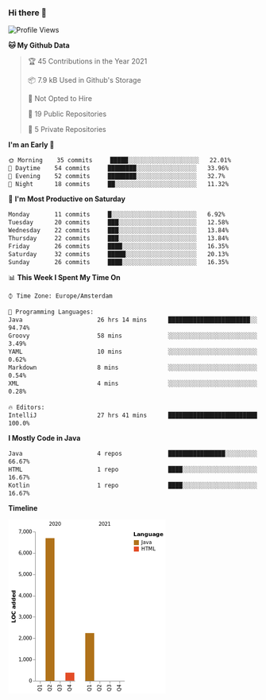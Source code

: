 ### Hi there 👋


<!--START_SECTION:waka-->
![Profile Views](http://img.shields.io/badge/Profile%20Views-3-blue)

**🐱 My Github Data** 

> 🏆 45 Contributions in the Year 2021
 > 
> 📦 7.9 kB Used in Github's Storage 
 > 
> 🚫 Not Opted to Hire
 > 
> 📜 19 Public Repositories 
 > 
> 🔑 5 Private Repositories  
 > 
**I'm an Early 🐤** 

```text
🌞 Morning    35 commits     █████░░░░░░░░░░░░░░░░░░░░   22.01% 
🌆 Daytime    54 commits     ████████░░░░░░░░░░░░░░░░░   33.96% 
🌃 Evening    52 commits     ████████░░░░░░░░░░░░░░░░░   32.7% 
🌙 Night      18 commits     ██░░░░░░░░░░░░░░░░░░░░░░░   11.32%

```
📅 **I'm Most Productive on Saturday** 

```text
Monday       11 commits     █░░░░░░░░░░░░░░░░░░░░░░░░   6.92% 
Tuesday      20 commits     ███░░░░░░░░░░░░░░░░░░░░░░   12.58% 
Wednesday    22 commits     ███░░░░░░░░░░░░░░░░░░░░░░   13.84% 
Thursday     22 commits     ███░░░░░░░░░░░░░░░░░░░░░░   13.84% 
Friday       26 commits     ████░░░░░░░░░░░░░░░░░░░░░   16.35% 
Saturday     32 commits     █████░░░░░░░░░░░░░░░░░░░░   20.13% 
Sunday       26 commits     ████░░░░░░░░░░░░░░░░░░░░░   16.35%

```


📊 **This Week I Spent My Time On** 

```text
⌚︎ Time Zone: Europe/Amsterdam

💬 Programming Languages: 
Java                     26 hrs 14 mins      ███████████████████████░░   94.74% 
Groovy                   58 mins             ░░░░░░░░░░░░░░░░░░░░░░░░░   3.49% 
YAML                     10 mins             ░░░░░░░░░░░░░░░░░░░░░░░░░   0.62% 
Markdown                 8 mins              ░░░░░░░░░░░░░░░░░░░░░░░░░   0.54% 
XML                      4 mins              ░░░░░░░░░░░░░░░░░░░░░░░░░   0.28%

🔥 Editors: 
IntelliJ                 27 hrs 41 mins      █████████████████████████   100.0%

```

**I Mostly Code in Java** 

```text
Java                     4 repos             ████████████████░░░░░░░░░   66.67% 
HTML                     1 repo              ████░░░░░░░░░░░░░░░░░░░░░   16.67% 
Kotlin                   1 repo              ████░░░░░░░░░░░░░░░░░░░░░   16.67%

```


**Timeline**

![Chart not found](https://raw.githubusercontent.com/powercasgamer/powercasgamer/master/charts/bar_graph.png) 


<!--END_SECTION:waka-->
